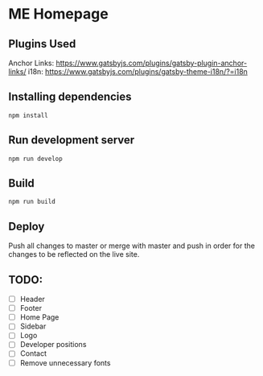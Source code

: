 # ME Homepage

## Plugins Used

Anchor Links: <https://www.gatsbyjs.com/plugins/gatsby-plugin-anchor-links/>
i18n: <https://www.gatsbyjs.com/plugins/gatsby-theme-i18n/?=i18n>

## Installing dependencies

`npm install`

## Run development server

`npm run develop`

## Build

`npm run build`

## Deploy

Push all changes to master or merge with master and push in order for the changes to be reflected on the live site.

## TODO:

- [ ] Header
- [ ] Footer
- [ ] Home Page
- [ ] Sidebar
- [ ] Logo
- [ ] Developer positions
- [ ] Contact
- [ ] Remove unnecessary fonts
